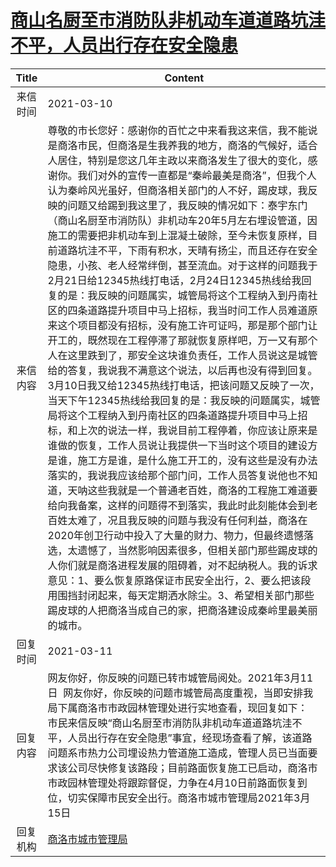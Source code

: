 # <a href="http://www.shangluo.gov.cn/zmhd/ldxxxx.jsp?urltype=leadermail.LeaderMailContentUrl&wbtreeid=1112&leadermailid=7008">商山名厨至市消防队非机动车道道路坑洼不平，人员出行存在安全隐患</a>
| Title |                                                                                                                                                                                                                                                                                                                                                                                                                                                                  Content                                                                                                                                                                                                                                                                                                                                                                                                                                                                  |
|:-----:|-------------------------------------------------------------------------------------------------------------------------------------------------------------------------------------------------------------------------------------------------------------------------------------------------------------------------------------------------------------------------------------------------------------------------------------------------------------------------------------------------------------------------------------------------------------------------------------------------------------------------------------------------------------------------------------------------------------------------------------------------------------------------------------------------------------------------------------------------------------------------------------------------------------------------------------------|
| 来信时间  | 2021-03-10                                                                                                                                                                                                                                                                                                                                                                                                                                                                                                                                                                                                                                                                                                                                                                                                                                                                                                                                |
| 来信内容  | 尊敬的市长您好：感谢你的百忙之中来看我这来信，我不能说是商洛市民，但商洛是生我养我的地方，商洛的气候好，适合人居住，特别是您这几年主政以来商洛发生了很大的变化，感谢你。我们对外的宣传一直都是“秦岭最美是商洛”，但我个人认为秦岭风光虽好，但商洛相关部门的人不好，踢皮球，我反映的问题又给踢到我这里了，我反映的情况如下：泰宇东门（商山名厨至市消防队）非机动车20年5月左右埋设管道，因施工的需要把非机动车到上混凝土破除，至今未恢复原样，目前道路坑洼不平，下雨有积水，天晴有扬尘，而且还存在安全隐患，小孩、老人经常绊倒，甚至流血。对于这样的问题我于2月21日给12345热线打电话，2月24日12345热线给我回复的是：我反映的问题属实，城管局将这个工程纳入到丹南社区的四条道路提升项目中马上招标，我当时问工作人员难道原来这个项目都没有招标，没有施工许可证吗，那是那个部门让开工的，既然现在工程停滞了那就恢复原样吧，万一又有那个人在这里跌到了，那安全这块谁负责任，工作人员说这是城管给的答复，我说我不满意这个说法，以后再也没有得到回复。3月10日我又给12345热线打电话，把该问题又反映了一次，当天下午12345热线给我回复的是：我反映的问题属实，城管局将这个工程纳入到丹南社区的四条道路提升项目中马上招标，和上次的说法一样，我说目前工程停着，你应该让原来是谁做的恢复，工作人员说让我提供一下当时这个项目的建设方是谁，施工方是谁，是什么施工开工的，没有这些是没有办法落实的，我说我应该给那个部门问，工作人员答复说他也不知道，天呐这些我就是一个普通老百姓，商洛的工程施工难道要给向我备案，这样的问题得不到落实，我此时此刻能体会到老百姓太难了，况且我反映的问题与我没有任何利益，商洛在2020年创卫行动中投入了大量的财力、物力，但最终遗憾落选，太遗憾了，当然影响因素很多，但相关部门那些踢皮球的人你们就是商洛进程发展的阻碍着，对不起纳税人。我的诉求意见：1、要么恢复原路保证市民安全出行，2、要么把该段用围挡封闭起来，每天定期洒水除尘。3、希望相关部门那些踢皮球的人把商洛当成自己的家，把商洛建设成秦岭里最美丽的城市。 |
| 回复时间  | 2021-03-11                                                                                                                                                                                                                                                                                                                                                                                                                                                                                                                                                                                                                                                                                                                                                                                                                                                                                                                                |
| 回复内容  | 网友你好，你反映的问题已转市城管局阅处。2021年3月11日  网友你好，你反映的问题市城管局高度重视，当即安排我局下属商洛市市政园林管理处进行实地查看，现回复如下：  市民来信反映“商山名厨至市消防队非机动车道道路坑洼不平，人员出行存在安全隐患”事宜，经现场查看了解，该道路问题系市热力公司埋设热力管道施工造成，管理人员已当面要求该公司尽快修复该路段；目前路面恢复施工已启动，商洛市市政园林管理处将跟踪督促，力争在4月10日前路面恢复到位，切实保障市民安全出行。商洛市城市管理局2021年3月15日                                                                                                                                                                                                                                                                                                                                                                                                                                                                                                                                                                                                                                                                                |
| 回复机构  | <a href="../../categories/agencies/商洛市城市管理局.md">商洛市城市管理局</a>                                                                                                                                                                                                                                                                                                                                                                                                                                                                                                                                                                                                                                                                                                                                                                                                                                                                              |